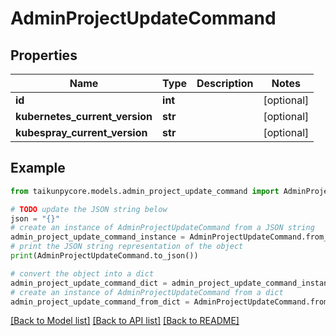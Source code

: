 # AdminProjectUpdateCommand


## Properties

Name | Type | Description | Notes
------------ | ------------- | ------------- | -------------
**id** | **int** |  | [optional] 
**kubernetes_current_version** | **str** |  | [optional] 
**kubespray_current_version** | **str** |  | [optional] 

## Example

```python
from taikunpycore.models.admin_project_update_command import AdminProjectUpdateCommand

# TODO update the JSON string below
json = "{}"
# create an instance of AdminProjectUpdateCommand from a JSON string
admin_project_update_command_instance = AdminProjectUpdateCommand.from_json(json)
# print the JSON string representation of the object
print(AdminProjectUpdateCommand.to_json())

# convert the object into a dict
admin_project_update_command_dict = admin_project_update_command_instance.to_dict()
# create an instance of AdminProjectUpdateCommand from a dict
admin_project_update_command_from_dict = AdminProjectUpdateCommand.from_dict(admin_project_update_command_dict)
```
[[Back to Model list]](../README.md#documentation-for-models) [[Back to API list]](../README.md#documentation-for-api-endpoints) [[Back to README]](../README.md)


